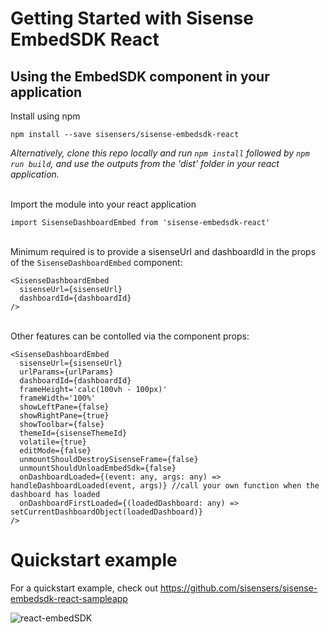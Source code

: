 # Getting Started with Sisense EmbedSDK React

## Using the EmbedSDK component in your application

Install using npm
```
npm install --save sisensers/sisense-embedsdk-react
```

_Alternatively, clone this repo locally and run `npm install` followed by `npm run build`, and use the outputs from the 'dist' folder in your react application._

\
Import the module into your react application
```
import SisenseDashboardEmbed from 'sisense-embedsdk-react'
```
\
Minimum required is to provide a sisenseUrl and dashboardId in the props of the `SisenseDashboardEmbed` component:

```
<SisenseDashboardEmbed
  sisenseUrl={sisenseUrl}
  dashboardId={dashboardId}
/>
```
\
Other features can be contolled via the component props:

```
<SisenseDashboardEmbed
  sisenseUrl={sisenseUrl}
  urlParams={urlParams}
  dashboardId={dashboardId}
  frameHeight='calc(100vh - 100px)'
  frameWidth='100%'
  showLeftPane={false}
  showRightPane={true}
  showToolbar={false}
  themeId={sisenseThemeId}
  volatile={true}
  editMode={false}
  unmountShouldDestroySisenseFrame={false}
  unmountShouldUnloadEmbedSdk={false}
  onDashboardLoaded={(event: any, args: any) => handleDashboardLoaded(event, args)} //call your own function when the dashboard has loaded
  onDashboardFirstLoaded={(loadedDashboard: any) => setCurrentDashboardObject(loadedDashboard)}
/>
```

# Quickstart example
For a quickstart example, check out https://github.com/sisensers/sisense-embedsdk-react-sampleapp

![react-embedSDK](https://user-images.githubusercontent.com/9842660/232162477-1871de35-25dd-4936-8e31-949180004439.gif)
